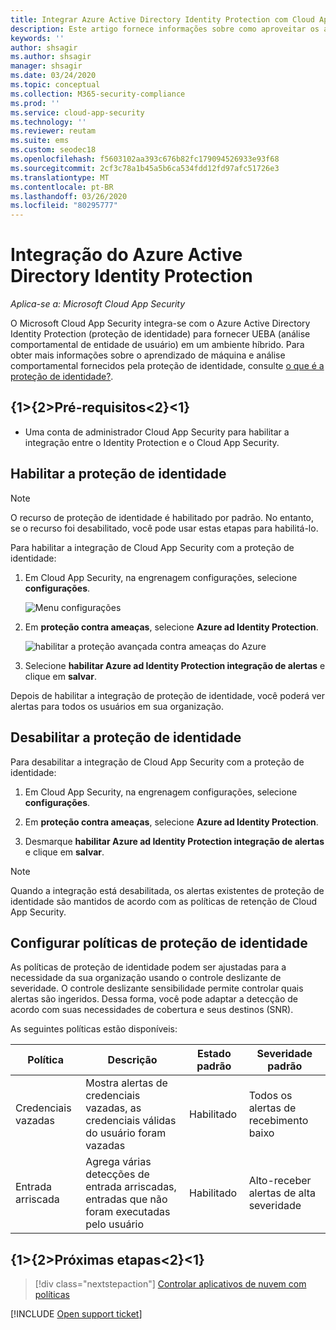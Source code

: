 ```yaml
---
title: Integrar Azure Active Directory Identity Protection com Cloud App Security
description: Este artigo fornece informações sobre como aproveitar os alertas de proteção de identidade no Cloud App Security para detecção de riscos híbridos.
keywords: ''
author: shsagir
ms.author: shsagir
manager: shsagir
ms.date: 03/24/2020
ms.topic: conceptual
ms.collection: M365-security-compliance
ms.prod: ''
ms.service: cloud-app-security
ms.technology: ''
ms.reviewer: reutam
ms.suite: ems
ms.custom: seodec18
ms.openlocfilehash: f5603102aa393c676b82fc179094526933e93f68
ms.sourcegitcommit: 2cf3c78a1b45a5b6ca534fdd12fd97afc51726e3
ms.translationtype: MT
ms.contentlocale: pt-BR
ms.lasthandoff: 03/26/2020
ms.locfileid: "80295777"
---
```

# <a name="azure-active-directory-identity-protection-integration"></a>Integração do Azure Active Directory Identity Protection

*Aplica-se a: Microsoft Cloud App Security*

O Microsoft Cloud App Security integra-se com o Azure Active Directory Identity Protection (proteção de identidade) para fornecer UEBA (análise comportamental de entidade de usuário) em um ambiente híbrido. Para obter mais informações sobre o aprendizado de máquina e análise comportamental fornecidos pela proteção de identidade, consulte [o que é a proteção de identidade?](/azure/active-directory/identity-protection/overview-identity-protection).

## <a name="prerequisites"></a>{1&gt;{2&gt;Pré-requisitos&lt;2}&lt;1}

- Uma conta de administrador Cloud App Security para habilitar a integração entre o Identity Protection e o Cloud App Security.

## <a name="enable-identity-protection"></a>Habilitar a proteção de identidade

> [!NOTE]
> O recurso de proteção de identidade é habilitado por padrão. No entanto, se o recurso foi desabilitado, você pode usar estas etapas para habilitá-lo.

Para habilitar a integração de Cloud App Security com a proteção de identidade:

1. Em Cloud App Security, na engrenagem configurações, selecione **configurações**.

    ![Menu configurações](media/azip-system-settings.png)

1. Em **proteção contra ameaças**, selecione **Azure ad Identity Protection**.

    ![habilitar a proteção avançada contra ameaças do Azure](media/aadip-integration.png)

1. Selecione **habilitar Azure ad Identity Protection integração de alertas** e clique em **salvar**.

Depois de habilitar a integração de proteção de identidade, você poderá ver alertas para todos os usuários em sua organização.

## <a name="disable-identity-protection"></a>Desabilitar a proteção de identidade

Para desabilitar a integração de Cloud App Security com a proteção de identidade:

1. Em Cloud App Security, na engrenagem configurações, selecione **configurações**.

1. Em **proteção contra ameaças**, selecione **Azure ad Identity Protection**.

1. Desmarque **habilitar Azure ad Identity Protection integração de alertas** e clique em **salvar**.

> [!NOTE]
> Quando a integração está desabilitada, os alertas existentes de proteção de identidade são mantidos de acordo com as políticas de retenção de Cloud App Security.

## <a name="configure-identity-protection-policies"></a>Configurar políticas de proteção de identidade

As políticas de proteção de identidade podem ser ajustadas para a necessidade da sua organização usando o controle deslizante de severidade. O controle deslizante sensibilidade permite controlar quais alertas são ingeridos. Dessa forma, você pode adaptar a detecção de acordo com suas necessidades de cobertura e seus destinos (SNR).

As seguintes políticas estão disponíveis:

|Política|Descrição|Estado padrão|Severidade padrão|
|---|---|---|---|
|Credenciais vazadas|Mostra alertas de credenciais vazadas, as credenciais válidas do usuário foram vazadas|Habilitado|Todos os alertas de recebimento baixo|
|Entrada arriscada|Agrega várias detecções de entrada arriscadas, entradas que não foram executadas pelo usuário|Habilitado|Alto-receber alertas de alta severidade|

## <a name="next-steps"></a>{1&gt;{2&gt;Próximas etapas&lt;2}&lt;1}

> [!div class="nextstepaction"]
> [Controlar aplicativos de nuvem com políticas](control-cloud-apps-with-policies.md)

[!INCLUDE [Open support ticket](includes/support.md)]

